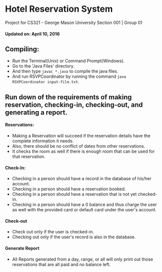 # Hotel Reservation System
Project for CS321 - George Mason University
Section 001 | Group 01

#### Updated on: April 10, 2016

## Compiling:
- Run the Terminal(Unix) or Command Prompt(Windows).
- Go to the 'Java Files' directory.
- And then type `javac *.java` to compile the java files.
- And run RSVPCoordinator by running the command `java RSVPCoordinator input-file.txt`.


## Run down of the requirements of making reservation, checking-in, checking-out, and generating a report.
#### Reservations:
- Making a Reservation will succeed if the reservation details have the complete information it needs.
- Also, there should be no conflict of dates from other reservations.
- It checks the room as well if there is enough room that can be used for that reservation.

#### Check-In:
- Checking in a person should have a record in the database of his/her account.
- Checking in a person should have a reservation booked.
- Checking in a person should have a reservation that is not yet checked-in.
- Checking in a person should have a 0 balance and thus charge the user as well with the provided card or default card under the user's account.

#### Check-out
- Check out only if the user is checked-in.
- Checking out only if the user's record is also in the database.

#### Generate Report
- All Reports generated from a day, range, or all will only print out those reservations that are all paid and no balance left.
